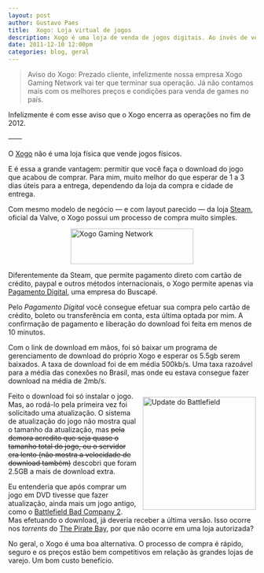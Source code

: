 ```yaml
---
layout: post
author: Gustavo Paes
title:  Xogo: Loja virtual de jogos
description: Xogo é uma loja de venda de jogos digitais. Ao invés de vender DVD, vende download. Os preços são bem competitivos e o método de compra é simples. O site oferece uma taxa boa de download. Infelizmente os jogos vem desatualizados e é preciso perder mais tempo fazendo o download de atualização.
date: 2011-12-10 12:00pm
categories: blog, geral
---
```


> Aviso do Xogo: Prezado cliente, infelizmente nossa empresa Xogo Gaming Network vai ter que terminar sua operação. Já não contamos mais com os melhores preços e condições para venda de games no país.

Infelizmente é com esse aviso que o Xogo encerra as operações no fim de 2012.

&#8212;&#8212;

O <a title="Xogo Gaming Network" href="http://www.xogo.com.br/" target="_blank">Xogo</a> não é uma loja física que vende jogos físicos.

E é essa a grande vantagem: permitir que você faça o download do jogo que acabou de comprar. Para mim, muito melhor do que esperar de 1 a 3 dias úteis para a entrega, dependendo da loja da compra e cidade de entrega.

Com mesmo modelo de negócio &#8212; e com layout parecido &#8212; da loja <a title="Steam store" href="http://store.steampowered.com/?l=english" target="_blank">Steam</a>, oficial da Valve, o Xogo possui um processo de compra muito simples.

<img alt="Xogo Gaming Network" src="http://gustavopaes.net/images/posts/2011/12/logo.png" title="Logo Xogo" width="250" height="72" class="aligncenter" style="display:block;margin:10px auto;" />

Diferentemente da Steam, que permite pagamento direto com cartão de crédito, paypal e outros métodos internacionais, o Xogo permite apenas via <a title="Pagamento Digital" href="https://www.pagamentodigital.com.br/site/" target="_blank">Pagamento Digital</a>, uma empresa do Buscapé.

Pelo _Pagamento Digital_ você consegue efetuar sua compra pelo cartão de crédito, boleto ou transferência em conta, esta última optada por mim. A confirmação de pagamento e liberação do download foi feita em menos de 10 minutos.

Com o link de download em mãos, foi só baixar um programa de gerenciamento de download do próprio Xogo e esperar os 5.5gb serem baixados. A taxa de download foi de em média 500kb/s. Uma taxa razoável para a média das conexões no Brasil, mas onde eu estava consegue fazer download na média de 2mb/s.

<a href="http://gustavopaes.net/images/posts/2011/12/update-battlefield.png" class="block-image" style="float:right;margin:10px 0 10px 10px;"><img src="http://gustavopaes.net/images/posts/2011/12/update-battlefield.png" alt="Update do Battlefield" title="Update do Battlefield" width="230" class="size-full wp-image-790" /></a>

Feito o download foi só instalar o jogo. Mas, ao rodá-lo pela primeira vez foi solicitado uma atualização. O sistema de atualização do jogo não mostra qual o tamanho da atualização, mas <del>pela demora acredito que seja quase o tamanho total do jogo, ou o servidor era lento (não mostra a velocidade de download também)</del> descobri que foram 2.5GB a mais de download extra.

Eu entenderia que após comprar um jogo em DVD tivesse que fazer atualização, ainda mais um jogo antigo, como o <a href="http://www.battlefieldbadcompany2.com/" target="_blank">Battlefield Bad Company 2</a>. Mas efetuando o download, já deveria receber a última versão. Isso ocorre nos _torrents_ do <a href="http://thepiratebay.org/" target="_blank">The Pirate Bay</a>, por que não ocorre em uma loja autorizada?

No geral, o Xogo é uma boa alternativa. O processo de compra é rápido, seguro e os preços estão bem competitivos em relação às grandes lojas de varejo. Um bom custo benefício.

